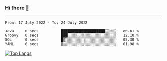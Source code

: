 ### Hi there 👋
---
<!--START_SECTION:waka-->

```text
From: 17 July 2022 - To: 24 July 2022

Java     0 secs          ████████████████████░░░░░   80.61 %
Groovy   0 secs          ███░░░░░░░░░░░░░░░░░░░░░░   12.10 %
SQL      0 secs          █▒░░░░░░░░░░░░░░░░░░░░░░░   05.30 %
YAML     0 secs          ▒░░░░░░░░░░░░░░░░░░░░░░░░   01.98 %
```

<!--END_SECTION:waka-->

[![Top Langs](https://github-readme-stats.vercel.app/api/top-langs/?username=HyunAh-iia&layout=compact)](https://github.com/anuraghazra/github-readme-stats)
<!--
**HyunAh-iia/HyunAh-iia** is a ✨ _special_ ✨ repository because its `README.md` (this file) appears on your GitHub profile.

Here are some ideas to get you started:

- 🔭 I’m currently working on ...
- 🌱 I’m currently learning ...
- 👯 I’m looking to collaborate on ...
- 🤔 I’m looking for help with ...
- 💬 Ask me about ...
- 📫 How to reach me: ...
- 😄 Pronouns: ...
- ⚡ Fun fact: ...
-->
